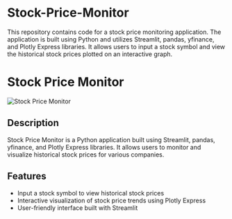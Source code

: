 # Stock-Price-Monitor
This repository contains code for a stock price monitoring application. The application is built using Python and utilizes Streamlit, pandas, yfinance, and Plotly Express libraries. It allows users to input a stock symbol and view the historical stock prices plotted on an interactive graph.

# Stock Price Monitor

![Stock Price Monitor](https://example.com/stock-monitor.png)

## Description

Stock Price Monitor is a Python application built using Streamlit, pandas, yfinance, and Plotly Express libraries. It allows users to monitor and visualize historical stock prices for various companies.

## Features

- Input a stock symbol to view historical stock prices
- Interactive visualization of stock price trends using Plotly Express
- User-friendly interface built with Streamlit
